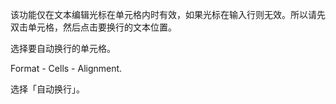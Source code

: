 该功能仅在文本编辑光标在单元格内时有效，如果光标在输入行则无效。所以请先双击单元格，然后点击要换行的文本位置。



选择要自动换行的单元格。

Format - Cells - Alignment.

选择「自动换行」。
